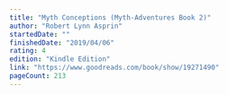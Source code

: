```yaml
---
title: "Myth Conceptions (Myth-Adventures Book 2)"
author: "Robert Lynn Asprin"
startedDate: ""
finishedDate: "2019/04/06"
rating: 4
edition: "Kindle Edition"
link: "https://www.goodreads.com/book/show/19271490"
pageCount: 213
---
```



